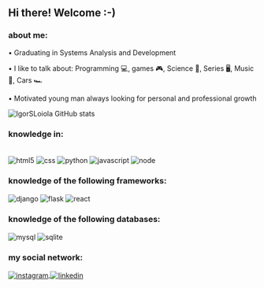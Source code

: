 ## Hi there! Welcome :-)
### about me:
<p>
• Graduating in Systems Analysis and Development
</p>
<p>
• I like to talk about: Programming 💻, games 🎮, Science 🚀, Series 🖥️, Music 🎼, Cars 🏎️
</p>
<p>
• Motivated young man always looking for personal and professional growth
</p>

<!--[![linkedin](https://img.shields.io/badge/LinkedIn-0077B5?style=for-the-badge&logo=linkedin&logoColor=white)](https://www.linkedin.com/in/igor-fernando-silva-loiola-60932a255/) -->
<!--[![instagram](https://img.shields.io/badge/Instagram-E4405F?style=for-the-badge&logo=instagram&logoColor=white)](https://www.instagram.com/igorf.ernando/) -->

![IgorSLoiola GitHub stats](https://github-readme-stats.vercel.app/api?username=IgorSLoiola&show_icons=true&theme=transparent)
### knowledge in:
<div style='display: inline_block'> <br/>
  <img align='center' alt='html5' src='https://img.shields.io/badge/HTML5-E34F26?style=for-the-badge&logo=html5&logoColor=white'/>
  <img align='center' alt='css' src='https://img.shields.io/badge/CSS3-1572B6?style=for-the-badge&logo=css3&logoColor=white'/>
  <img align='center' alt='python' src='https://img.shields.io/badge/Python-3776AB?style=for-the-badge&logo=python&logoColor=white'/>
  <img align='center' alt='javascript' src='https://img.shields.io/badge/JavaScript-F7DF1E?style=for-the-badge&logo=javascript&logoColor=black'/>
  <img align='center' alt='node' src='https://img.shields.io/badge/Node.js-43853D?style=for-the-badge&logo=node.js&logoColor=white'/>
  <h3>knowledge of the following frameworks:</h3>
  <img align='center' alt='django' src='https://img.shields.io/badge/Django-092E20?style=for-the-badge&logo=django&logoColor=white'/>
  <img align='center' alt='flask' src='https://img.shields.io/badge/Flask-000000?style=for-the-badge&logo=flask&logoColor=white'/>
  <img align='center' alt='react' src='https://img.shields.io/badge/React-20232A?style=for-the-badge&logo=react&logoColor=61DAFB'/>
  <h3>knowledge of the following databases:</h3>
  <img align='center' alt='mysql' src='https://img.shields.io/badge/MySQL-00000F?style=for-the-badge&logo=mysql&logoColor=white'/>
  <img align='center' alt='sqlite' src='https://img.shields.io/badge/SQLite-07405E?style=for-the-badge&logo=sqlite&logoColor=white'/>
  <h3>my social network:</h3>
  <a alt='profile_instagram' href='https://www.instagram.com/igorf.ernando/' target='_blank'>
    <img align='center' alt='instagram' src='https://img.shields.io/badge/Instagram-E4405F?style=for-the-badge&logo=instagram&logoColor=white'/>
  </a>
  <a alt='profile_linkedin' href='https://www.linkedin.com/in/igor-fernando-silva-loiola-60932a255/' target='_blank'>
    <img align='center' alt='linkedin' src='https://img.shields.io/badge/LinkedIn-0077B5?style=for-the-badge&logo=linkedin&logoColor=white'/>
  </a>
</div>

<!--
**IgorSLoiola/IgorSLoiola** is a ✨ _special_ ✨ repository because its `README.md` (this file) appears on your GitHub profile.

Here are some ideas to get you started:

- 🔭 I’m currently working on ...
- 🌱 I’m currently learning ...
- 👯 I’m looking to collaborate on ...
- 🤔 I’m looking for help with ...
- 💬 Ask me about ...
- 📫 How to reach me: ...
- 😄 Pronouns: ...
- ⚡ Fun fact: ...
-->
